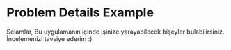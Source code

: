 # Problem Details Example
Selamlar,
Bu uygulamanın içinde işinize yarayabilecek bişeyler bulabilirsiniz. İncelemenizi tavsiye ederim :)
